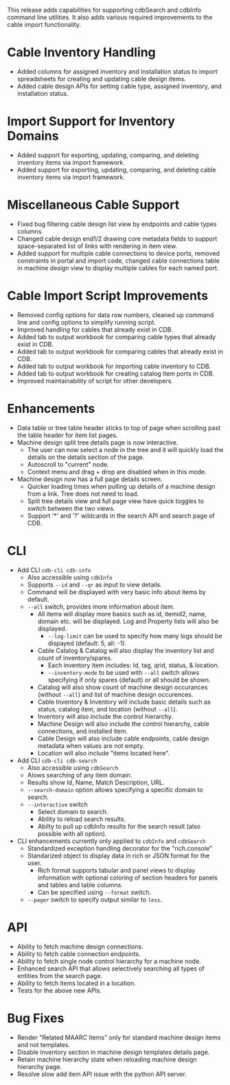 This release adds capabilities for supporting cdbSearch and cdbInfo command line utilities. It also adds various required improvements to the cable import functionality. 
# Cable Inventory Handling
- Added columns for assigned inventory and installation status to import spreadsheets for creating and updating cable design items.
- Added cable design APIs for setting cable type, assigned inventory, and installation status.
# Import Support for Inventory Domains
- Added support for exporting, updating, comparing, and deleting inventory items via import framework.
- Added support for exporting, updating, comparing, and deleting cable inventory items via import framework.
# Miscellaneous Cable Support
- Fixed bug filtering cable design list view by endpoints and cable types columns.
- Changed cable design end1/2 drawing core metadata fields to support space-separated list of links with rendering in item view.
- Added support for multiple cable connections to device ports, removed constraints in portal and import code, changed cable connections table in machine design view to display multiple cables for each named port.
# Cable Import Script Improvements
- Removed config options for data row numbers, cleaned up command line and config options to simplify running script.
- Improved handling for cables that already exist in CDB.
- Added tab to output workbook for comparing cable types that already exist in CDB.
- Added tab to output workbook for comparing cables that already exist in CDB.
- Added tab to output workbook for importing cable inventory to CDB.
- Added tab to output workbook for creating catalog item ports in CDB.
- Improved maintainability of script for other developers.
# Enhancements
- Data table or tree table header sticks to top of page when scrolling past the table header for item list pages. 
- Machine design split tree details page is now interactive. 
  - The user can now select a node in the tree and it will quickly load the details on the details section of the page. 
  - Autoscroll to "current" node. 
  - Context menu and drag + drop are disabled when in this mode. 
- Machine design now has a full page details screen. 
  - Quicker loading times when pulling up details of a machine design from a link. Tree does not need to load. 
  - Split tree details view and full page view have quick toggles to switch between the two views. 
  - Support '*' and '?' wildcards in the search API and search page of CDB. 
# CLI
- Add CLI `cdb-cli cdb-info` 
  - Also accessible using `cdbInfo`
  - Supports `--id` and `--qr` as input to view details. 
  - Command will be displayed with very basic info about items by default. 
  - `--all` switch, provides more information about item. 
    - All items will display more basics such as id, itemid2, name, domain etc. will be displayed. Log and Property lists will also be displayed. 
      - `--log-limit` can be used to specify how many logs should be dispayed (default: 5, all: -1).
    - Cable Catalog & Catalog will also display the inventory list and count of inventory/spares.
        - Each inventory item includes: Id, tag, qrid, status, & location.
        - `--inventory-mode` to be used with `--all` switch allows specifying if only spares (default) or all should be 
        shown. 
    - Catalog will also show count of machine design occurances (without `--all`) and list of machine design occurences. 
    - Cable Inventory & Inventory will include basic details such as status, catalog item, and location (without `--all`).
    - Inventory will also include the control hierarchy. 
    - Machine Design will also include the control hierarchy, cable connections, and installed item. 
    - Cable Design will also include cable endpoints, cable design metadata when values are not empty.
    - Location will also include "items located here". 
- Add CLI `cdb-cli cdb-search`
  - Also accessible using `cdbSearch` 
  - Alows searching of any item domain. 
  - Results show Id, Name, Match Description, URL. 
  - `--search-domain` option allows specifying a specific domain to search. 
  - `--interactive` switch
    - Select domain to search.
    - Ability to reload search results. 
    - Abilty to pull up cdbInfo results for the search result (also possible with all option).
- CLI enhancements currently only applied to `cdbInfo` and `cdbSearch` 
  - Standardized exception handling decorator for the "rich.console"
  - Standarized object to display data in rich or JSON format for the user. 
    - Rich format supports tabular and panel views to display information with optional coloring of section headers for panels and tables and table columns. 
    - Can be specified using `--format` switch. 
  - `--pager` switch to specify output similar to `less`.
# API
- Ability to fetch machine design connections.
- Ability to fetch cable connection endpoints.
- Ability to fetch single node control hierarchy for a machine node. 
- Enhanced search API that allows selectively searching all types of entities from the search page. 
- Ability to fetch items located in a location. 
- Tests for the above new APIs. 
# Bug Fixes
- Render "Related MAARC Items" only for standard machine design items and not templates. 
- Disable inventory section in machine design templates details page. 
- Retain machine hierarchy state when reloading machine design hierarchy page. 
- Resolve slow add item API issue with the python API server. 